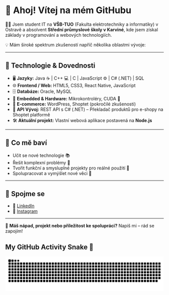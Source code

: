 # 👋 Ahoj! Vítej na mém GitHubu

🧑‍💻 Jsem student IT na **VŠB-TUO** (Fakulta elektrotechniky a informatiky) v Ostravě a absolvent **Střední průmyslové školy v Karviné**, kde jsem získal základy v programování a webových technologiích.

💡 Mám široké spektrum zkušeností napříč několika oblastmi vývoje:

---

## 🔧 Technologie & Dovednosti

- 🖥️ **Jazyky:** Java ☕ | C++ 💻 | C | JavaScript ⚙️ | C# (.NET) | SQL  
- 🌐 **Frontend / Web:** HTML5, CSS3, React Native, JavaScript  
- 🗄️ **Databáze:** Oracle, MySQL  
- 🔌 **Embedded & Hardware:** Mikrokontroléry, CUDA 🚀  
- 🛒 **E-commerce:** WordPress, Shoptet (pokročilé zkušenosti)  
- 🔁 **API Vývoj:** REST API s C# (.NET) – Překladač produktů pro e-shopy na Shoptet platformě  
- 🛠️ **Aktuální projekt:** Vlastní webová aplikace postavená na **Node.js**

---

## 🌱 Co mě baví

- Učit se nové technologie 📚  
- Řešit komplexní problémy 🧠  
- Tvořit funkční a smysluplné projekty pro reálné použití 🧩  
- Spolupracovat a vymýšlet nové věci 🤝  

---

## 📲 Spojme se

- 🔗 [LinkedIn](https://www.linkedin.com/in/adam-kostelenec/)  
- 📸 [Instagram](https://www.instagram.com/_kostelenec_adam_/)  


---

💬 **Máš nápad, projekt nebo příležitost ke spolupráci?** Napiš mi – rád se zapojím!

## My GitHub Activity Snake 🐍

<picture>
  <source media="(prefers-color-scheme: dark)" srcset="https://raw.githubusercontent.com/AdamKostelenec/AdamKostelenec/output/github-contribution-grid-snake-dark.svg" />
  <source media="(prefers-color-scheme: light)" srcset="https://raw.githubusercontent.com/AdamKostelenec/AdamKostelenec/output/github-contribution-grid-snake.svg" />
  <img alt="github-snake" src="https://raw.githubusercontent.com/AdamKostelenec/AdamKostelenec/output/github-contribution-grid-snake.svg" />
</picture>




